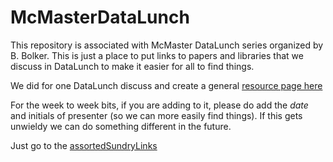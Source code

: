 # McMasterDataLunch

This repository is associated with McMaster DataLunch series organized by B. Bolker. 
This is just a place to put links to papers and libraries that we discuss in DataLunch to make it easier for all to find things.

We did for one DataLunch discuss and create a general [resource page here](https://github.com/idworkin/McMasterDataLunch/blob/master/StatisticsResourcesToGetStarted.md)

For the week to week bits, if you are adding to it, please do add the *date* and initials of presenter (so we can more easily find things). If this gets unwieldy we can do something different in the future.

Just go to the [assortedSundryLinks](https://github.com/idworkin/McMasterDataLunch/blob/master/AssortedSundryLinks.md)


